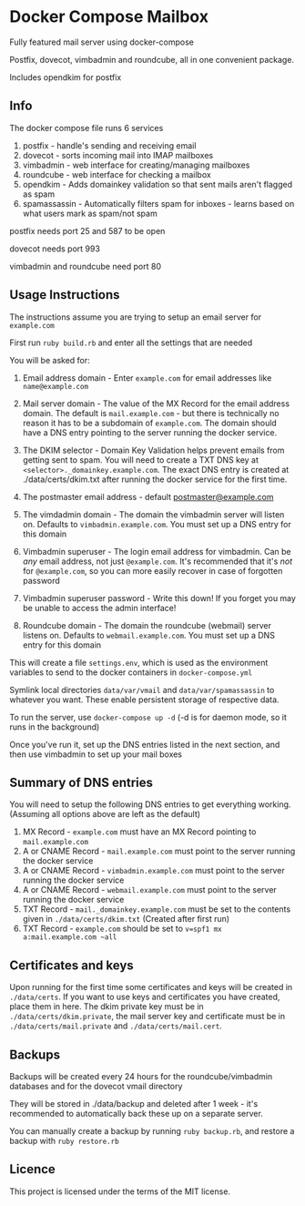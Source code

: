 # Docker Compose Mailbox

Fully featured mail server using docker-compose

Postfix, dovecot, vimbadmin and roundcube, all in one convenient package.

Includes opendkim for postfix

## Info

The docker compose file runs 6 services

  1. postfix - handle's sending and receiving email
  2. dovecot - sorts incoming mail into IMAP mailboxes
  3. vimbadmin - web interface for creating/managing mailboxes
  4. roundcube - web interface for checking a mailbox
  5. opendkim - Adds domainkey validation so that sent mails aren't flagged as spam
  6. spamassassin - Automatically filters spam for inboxes - learns based on what users mark as spam/not spam

postfix needs port 25 and 587 to be open

dovecot needs port 993

vimbadmin and roundcube need port 80

## Usage Instructions

The instructions assume you are trying to setup an email server for `example.com`

First run `ruby build.rb` and enter all the settings that are needed

You will be asked for:

  1. Email address domain - Enter `example.com` for email addresses like `name@example.com`

  2. Mail server domain - The value of the MX Record for the email address domain.
      The default is `mail.example.com` - but there is technically no reason it has to be a subdomain of
      `example.com`. The domain should have a DNS entry pointing to the server running the docker service.

  3. The DKIM selector - Domain Key Validation helps prevent emails from getting sent to spam. You will
      need to create a TXT DNS key at `<selector>._domainkey.example.com`. The exact DNS entry is created
      at ./data/certs/dkim.txt after running the docker service for the first time.

  4. The postmaster email address - default postmaster@example.com

  5. The vimdadmin domain - The domain the vimbadmin server will listen on. Defaults to `vimbadmin.example.com`.
      You must set up a DNS entry for this domain

  6. Vimbadmin superuser - The login email address for vimbadmin. Can be *any* email address, not just `@example.com`.
      It's recommended that it's *not* for `@example.com`, so you can more easily recover in case of forgotten password

  7. Vimbadmin superuser password - Write this down! If you forget you may be unable to access the admin interface!

  8. Roundcube domain - The domain the roundcube (webmail) server listens on. Defaults to `webmail.example.com`.
      You must set up a DNS entry for this domain

This will create a file `settings.env`, which is used as the environment variables to send to the docker containers
in `docker-compose.yml`

Symlink local directories `data/var/vmail` and `data/var/spamassassin` to whatever you want.  These enable persistent storage of respective data.

To run the server, use `docker-compose up -d` (-d is for daemon mode, so it runs in the background)

Once you've run it, set up the DNS entries
listed in the next section, and then use vimbadmin to set up your mail boxes

## Summary of DNS entries

You will need to setup the following DNS entries to get everything working. (Assuming all options above are left as the
default)

  1. MX Record - `example.com` must have an MX Record pointing to `mail.example.com`
  2. A or CNAME Record - `mail.example.com` must point to the server running the docker service
  3. A or CNAME Record - `vimbadmin.example.com` must point to the server running the docker service
  4. A or CNAME Record - `webmail.example.com` must point to the server running the docker service
  5. TXT Record - `mail._domainkey.example.com` must be set to the contents given in `./data/certs/dkim.txt`
     (Created after first run)
  6. TXT Record - `example.com` should be set to `v=spf1 mx a:mail.example.com ~all`

## Certificates and keys

Upon running for the first time some certificates and keys will be created in `./data/certs`. If you want to use keys
and certificates you have created, place them in here. The dkim private key must be in `./data/certs/dkim.private`, the
mail server key and certificate must be in `./data/certs/mail.private` and `./data/certs/mail.cert`.

## Backups

Backups will be created every 24 hours for the roundcube/vimbadmin databases and for the dovecot vmail directory

They will be stored in ./data/backup and deleted after 1 week - it's recommended to automatically back these up on a
separate server.

You can manually create a backup by running `ruby backup.rb`, and restore a backup with `ruby restore.rb`

## Licence

This project is licensed under the terms of the MIT license.
